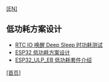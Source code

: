 [[EN]](readme_en.md) 

## 低功耗方案设计

* [RTC IO 唤醒 Deep Sleep 时功耗测试](coverage_test.md)
* [ESP32 低功耗方案设计](esp32_lowpower.md)
* [ESP32_ULP_EB 低功耗套件介绍](esp32_ulp_eb.md)

[[首页]](../readme_en.md)